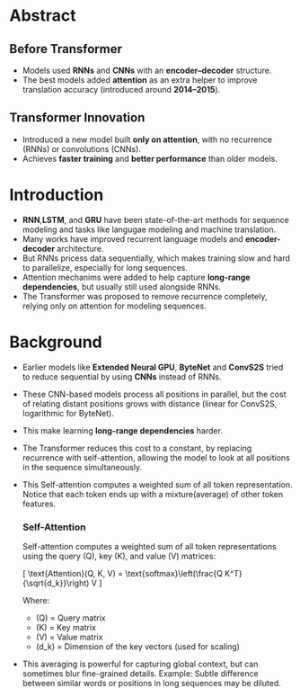 # Abstract  

## Before Transformer  
- Models used **RNNs** and **CNNs** with an **encoder–decoder** structure.  
- The best models added **attention** as an extra helper to improve translation accuracy (introduced around **2014–2015**).  

## Transformer Innovation  
- Introduced a new model built **only on attention**, with no recurrence (RNNs) or convolutions (CNNs).  
- Achieves **faster training** and **better performance** than older models.  


# Introduction
- **RNN**,**LSTM**, and **GRU** have been state-of-the-art methods for sequence modeling and tasks like langugae modeling and machine translation.
- Many works have improved recurrent language models and **encoder-decoder** architecture.
- But RNNs pricess data sequentially, which makes training slow and hard to parallelize, especially for long sequences.
- Attention mechanims were added to help capture **long-range dependencies**, but usually still used alongside RNNs.
- The Transformer was proposed to remove recurrence completely, relying only on attention for modeling sequences.

# Background
- Earlier models like **Extended Neural GPU**, **ByteNet** and **ConvS2S** tried to reduce sequential by using **CNNs** instead of RNNs.
- These CNN-based models process all positions in parallel, but the cost of relating distant positions grows with distance (linear for ConvS2S, logarithmic for ByteNet).
- This make learning **long-range dependencies** harder.
- The Transformer reduces this cost to a constant, by replacing recurrence with self-attention, allowing the model to look at all positions in the sequence simultaneously.
- This Self-attention computes a weighted sum of all token representation. Notice that each token ends up with a mixture(average) of other token features.

    ### Self-Attention

    Self-attention computes a weighted sum of all token representations using the query (Q), key (K), and value (V) matrices:

    \[
    \text{Attention}(Q, K, V) = \text{softmax}\left(\frac{Q K^T}{\sqrt{d_k}}\right) V
    \]

    Where:  
    - \(Q\) = Query matrix  
    - \(K\) = Key matrix  
    - \(V\) = Value matrix  
    - \(d_k\) = Dimension of the key vectors (used for scaling)

- This averaging is powerful for capturing global context, but can sometimes blur fine-grained details.
    Example: Subtle difference between similar words or positions in long sequences may be diluted.




